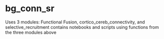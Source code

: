 # bg_conn_sr
 Uses 3 modules: Functional Fusion, cortico_cereb_connectivity, and selective_recruitment
 contains notebooks and scripts using functions from the three modules above 
 